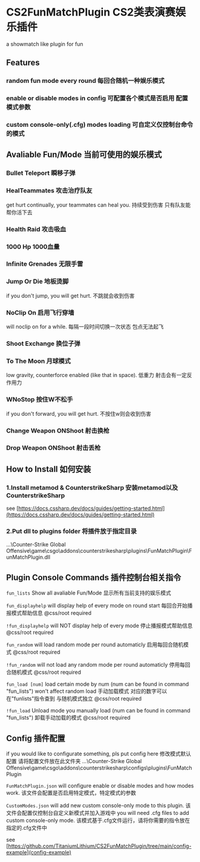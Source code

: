 # **CS2FunMatchPlugin CS2类表演赛娱乐插件**
a showmatch like plugin for fun

## Features

### random fun mode every round 每回合随机一种娱乐模式

### enable or disable modes in config 可配置各个模式是否启用 配置模式参数

### custom console-only(.cfg) modes loading 可自定义仅控制台命令的模式

## Avaliable Fun/Mode 当前可使用的娱乐模式

### Bullet Teleport 瞬移子弹
### HealTeammates 攻击治疗队友
get hurt continually, your teammates can heal you.
持续受到伤害 只有队友能帮你活下去
### Health Raid 攻击吸血
### 1000 Hp 1000血量
### Infinite Grenades 无限手雷
### Jump Or Die 地板烫脚
if you don't jump, you will get hurt.
不跳就会收到伤害
### NoClip On 启用飞行穿墙
will noclip on for a while.
每隔一段时间切换一次状态 包点无法起飞
### Shoot Exchange 换位子弹
### To The Moon 月球模式
low gravity, counterforce enabled (like that in space).
低重力 射击会有一定反作用力
### WNoStop 按住W不松手
if you don't forward, you will get hurt.
不按住w则会收到伤害
### Change Weapon ONShoot 射击换枪
### Drop Weapon ONShoot 射击丢枪

## How to Install 如何安装

### 1.Install metamod & CounterstrikeSharp 安装metamod以及CounterstrikeSharp 
see [https://docs.cssharp.dev/docs/guides/getting-started.html](https://docs.cssharp.dev/docs/guides/getting-started.html)
### 2.Put dll to plugins folder 将插件放于指定目录
...\Counter-Strike Global Offensive\game\csgo\addons\counterstrikesharp\plugins\FunMatchPlugin\FunMatchPlugin.dll

## Plugin Console Commands 插件控制台相关指令
`fun_lists` Show all avaliable Fun/Mode 显示所有当前支持的娱乐模式

`fun_displayhelp` will display help of every mode on round start 每回合开始播报模式帮助信息 @css/root required

`!fun_displayhelp` will NOT display help of every mode 停止播报模式帮助信息 @css/root required

`fun_random` will load random mode per round automaticly 启用每回合随机模式 @css/root required

`!fun_random` will not load any random mode per round automaticly 停用每回合随机模式 @css/root required

`fun_load [num]` load certain mode by num (num can be found in command "fun_lists") won't affect random load 手动加载模式 对应的数字可以在"funlists"指令查到 与随机模式独立 @css/root required

`!fun_load` Unload mode you manually load (num can be found in command "fun_lists") 卸载手动加载的模式 @css/root required

## Config 插件配置

if you would like to configurate something, pls put config here 修改模式默认配置 请将配置文件放在此文件夹
...\Counter-Strike Global Offensive\game\csgo\addons\counterstrikesharp\configs\plugins\FunMatchPlugin

`FunMatchPlugin.json` will configure enable or disable modes and how modes work. 该文件会配置是否启用特定模式，特定模式的参数

`CustomModes.json` will add new custom console-only mode to this plugin. 该文件会配置仅控制台自定义新模式并加入游戏中
you will need .cfg files to add custom console-only mode. 该模式基于.cfg文件运行，请将你需要的指令放在指定的.cfg文件中

see [https://github.com/TitaniumLithium/CS2FunMatchPlugin/tree/main/config-example](config-example)
